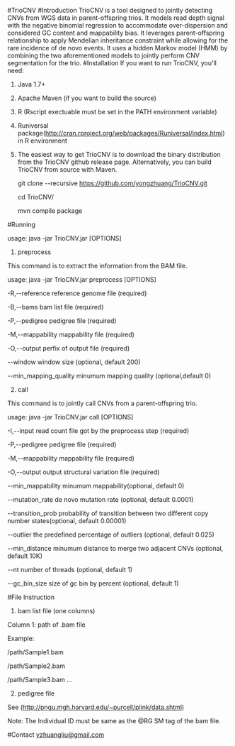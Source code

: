 #TrioCNV
#Introduction
TrioCNV is a tool designed to jointly detecting CNVs from WGS data in parent-offspring trios. It models read depth signal with the negative binomial regression to accommodate over-dispersion and considered GC content and mappability bias. It leverages parent-offspring relationship to apply Mendelian inheritance constraint while allowing for the rare incidence of de novo events. It uses a hidden Markov model (HMM) by combining the two aforementioned models to jointly perform CNV segmentation for the trio.
#Installation
If you want to run TrioCNV, you'll need:

1) Java 1.7+

2) Apache Maven (if you want to build the source)

3) R (Rscript exectuable must be set in the PATH environment variable)

4) Runiversal package(http://cran.rproject.org/web/packages/Runiversal/index.html) in R environment

5) The easiest way to get TrioCNV is to download the binary distribution from the TrioCNV github release page. Alternatively, you can build TrioCNV from source with Maven. 

   git clone --recursive https://github.com/yongzhuang/TrioCNV.git
   
   cd TrioCNV/
   
   mvn compile package

#Running 

usage: java -jar TrioCNV.jar <COMMAND> [OPTIONS] 

1) preprocess 

This command is to extract the information from the BAM file. 

usage: java -jar TrioCNV.jar preprocess [OPTIONS] 

-R,--reference  <FILE>  reference genome file (required)

-B,--bams       <FILE>  bam list file (required)

-P,--pedigree   <FILE>  pedigree file (required)

-M,--mappability        <FILE>  mappability file (required)

-O,--output     <FILE>  perfix of output file (required)

   --window     <INT>   window size (optional, default 200)
   
   --min_mapping_quality        <INT>   minumum mapping quality (optional,default 0)

2) call 

This command is to jointly call CNVs from a parent-offspring trio.

usage: java -jar TrioCNV.jar call [OPTIONS] 

-I,--input      <FILE>  read count file got by the preprocess step (required)

-P,--pedigree   <FILE>  pedigree file (required)

-M,--mappability        <FILE>  mappability file (required)

-O,--output     <FILE>  output structural variation file (required)

   --min_mappability    <FLOAT> minumum mappability(optional, default 0)
   
   --mutation_rate      <FLOAT> de novo mutation rate (optional, default 0.0001)
   
   --transition_prob    <FLOAT> probability of transition between two different copy number states(optional, default 0.00001)
   
   --outlier	<FLOAT>	the predefined percentage of outliers (optional, default 0.025)
   
   --min_distance       <INT>   minumum distance to merge two adjacent CNVs (optional, default 10K)
   
   --nt <INT>   number of threads (optional, default 1)
   
   --gc_bin_size	<INT>	size of gc bin by percent (optional, default 1)

#File Instruction

1) bam list file (one columns) 

Column 1: path of .bam file

Example: 

/path/Sample1.bam

/path/Sample2.bam

/path/Sample3.bam
...

2) pedigree file

See (http://pngu.mgh.harvard.edu/~purcell/plink/data.shtml)

Note: The Individual ID must be same as the @RG SM tag of the bam file.


#Contact
yzhuangliu@gmail.com
